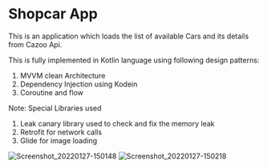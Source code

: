 # Shopcar App 

This is an application which loads the list of available Cars and its details from Cazoo Api.

This is fully implemented in Kotlin language using following design patterns:
1) MVVM clean Architecture
2) Dependency Injection using Kodein
3) Coroutine and flow

Note: Special Libraries used 
1) Leak canary library used to check and fix the memory leak
2) Retrofit for network calls 
4) Glide for image loading 

![Screenshot_20220127-150148](https://user-images.githubusercontent.com/8132694/151374541-a177bf0f-4d58-4531-bf33-2a592465880c.png)
![Screenshot_20220127-150218](https://user-images.githubusercontent.com/8132694/151374551-7e7ee02d-040b-4a48-b9c8-a98eab87c10d.png)
